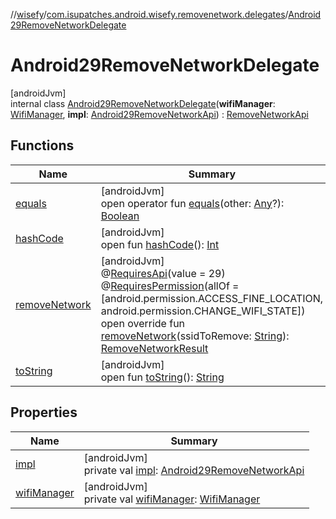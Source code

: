 //[wisefy](../../../index.md)/[com.isupatches.android.wisefy.removenetwork.delegates](../index.md)/[Android29RemoveNetworkDelegate](index.md)

# Android29RemoveNetworkDelegate

[androidJvm]\
internal class [Android29RemoveNetworkDelegate](index.md)(**wifiManager**: [WifiManager](https://developer.android.com/reference/kotlin/android/net/wifi/WifiManager.html), **impl**: [Android29RemoveNetworkApi](../-android29-remove-network-api/index.md)) : [RemoveNetworkApi](../../com.isupatches.android.wisefy.removenetwork/-remove-network-api/index.md)

## Functions

| Name | Summary |
|---|---|
| [equals](../../com.isupatches.android.wisefy.wifi.delegates/-legacy-wifi-delegate/index.md#585090901%2FFunctions%2F1622544596) | [androidJvm]<br>open operator fun [equals](../../com.isupatches.android.wisefy.wifi.delegates/-legacy-wifi-delegate/index.md#585090901%2FFunctions%2F1622544596)(other: [Any](https://kotlinlang.org/api/latest/jvm/stdlib/kotlin/-any/index.html)?): [Boolean](https://kotlinlang.org/api/latest/jvm/stdlib/kotlin/-boolean/index.html) |
| [hashCode](../../com.isupatches.android.wisefy.wifi.delegates/-legacy-wifi-delegate/index.md#1794629105%2FFunctions%2F1622544596) | [androidJvm]<br>open fun [hashCode](../../com.isupatches.android.wisefy.wifi.delegates/-legacy-wifi-delegate/index.md#1794629105%2FFunctions%2F1622544596)(): [Int](https://kotlinlang.org/api/latest/jvm/stdlib/kotlin/-int/index.html) |
| [removeNetwork](remove-network.md) | [androidJvm]<br>@[RequiresApi](https://developer.android.com/reference/kotlin/androidx/annotation/RequiresApi.html)(value = 29)<br>@[RequiresPermission](https://developer.android.com/reference/kotlin/androidx/annotation/RequiresPermission.html)(allOf = [android.permission.ACCESS_FINE_LOCATION, android.permission.CHANGE_WIFI_STATE])<br>open override fun [removeNetwork](remove-network.md)(ssidToRemove: [String](https://kotlinlang.org/api/latest/jvm/stdlib/kotlin/-string/index.html)): [RemoveNetworkResult](../../com.isupatches.android.wisefy.removenetwork.entities/-remove-network-result/index.md) |
| [toString](../../com.isupatches.android.wisefy.wifi.delegates/-legacy-wifi-delegate/index.md#1616463040%2FFunctions%2F1622544596) | [androidJvm]<br>open fun [toString](../../com.isupatches.android.wisefy.wifi.delegates/-legacy-wifi-delegate/index.md#1616463040%2FFunctions%2F1622544596)(): [String](https://kotlinlang.org/api/latest/jvm/stdlib/kotlin/-string/index.html) |

## Properties

| Name | Summary |
|---|---|
| [impl](impl.md) | [androidJvm]<br>private val [impl](impl.md): [Android29RemoveNetworkApi](../-android29-remove-network-api/index.md) |
| [wifiManager](wifi-manager.md) | [androidJvm]<br>private val [wifiManager](wifi-manager.md): [WifiManager](https://developer.android.com/reference/kotlin/android/net/wifi/WifiManager.html) |
